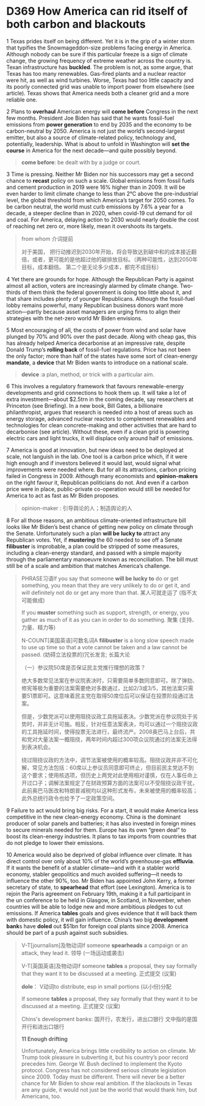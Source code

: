 # D369 How America can rid itself of both carbon and blackouts
1 Texas prides itself on being different. Yet it is in the grip of a winter storm that typifies the Snowmageddon-size problems facing energy in America. Although nobody can be sure if this particular freeze is a sign of climate change, the growing frequency of extreme weather across the country is. Texan infrastructure has **buckled**. The problem is not, as some argue, that Texas has too many renewables. Gas-fired plants and a nuclear reactor were hit, as well as wind turbines. Worse, Texas had too little capacity and its poorly connected grid was unable to import power from elsewhere (see article). Texas shows that America needs both a cleaner grid and a more reliable one.

2 Plans to **overhaul** American energy will **come before** Congress in the next few months. President Joe Biden has said that he wants fossil-fuel emissions from **power generation** to end by 2035 and the economy to be carbon-neutral by 2050. America is not just the world’s second-largest emitter, but also a source of climate-related policy, technology and, potentially, leadership. What is about to unfold in Washington will **set the course** in America for the next decade—and quite possibly beyond.

> **come before**:   be dealt with by a judge or court.
>

3 Time is pressing. Neither Mr Biden nor his successors may get a second chance to **recast** policy on such a scale. Global emissions from fossil fuels and cement production in 2019 were 16% higher than in 2009. It will be even harder to limit climate change to less than 2°C above the pre-industrial level, the global threshold from which America’s target for 2050 comes. To be carbon neutral, the world must curb emissions by 7.6% a year for a decade, a steeper decline than in 2020, when covid-19 cut demand for oil and coal. For America, delaying action to 2030 would nearly double the cost of reaching net zero or, more likely, mean it overshoots its targets.

> from whom 介词提前
>
> 对于美国， 把行动推迟到2030年开始，将会导致达到碳中和的成本接近翻倍，或者，更可能的是他超过他的碳排放目标。（两种可能性，达到2050年目标，成本翻倍。 第二个是无论多少成本，都完不成目标）
>

4 Yet there are grounds for hope. Although the Republican Party is against almost all action, voters are increasingly alarmed by climate change. Two-thirds of them think the federal government is doing too little about it, and that share includes plenty of younger Republicans. Although the fossil-fuel lobby remains powerful, many Republican business donors want more action—partly because asset managers are urging firms to align their strategies with the net-zero world Mr Biden envisions.

5 Most encouraging of all, the costs of power from wind and solar have plunged by 70% and 90% over the past decade. Along with cheap gas, this has already helped America decarbonise at an impressive rate, despite Donald Trump’s **rolling back** of fossil-fuel regulations. Price has not been the only factor; more than half of the states have some sort of clean-energy **mandate**, a **device** that Mr Biden wants to introduce on a national scale.

> **device** :a plan, method, or trick with a particular aim.
>

6 This involves a regulatory framework that favours renewable-energy developments and grid connections to hook them up. It will take a lot of extra investment—about $2.5trn in the coming decade, say researchers at Princeton (see Briefing). In a new book, Bill Gates, a billionaire philanthropist, argues that research is needed into a host of areas such as energy storage, advanced nuclear reactors to complement renewables and technologies for clean concrete-making and other activities that are hard to decarbonise (see article). Without these, even if a clean grid is powering electric cars and light trucks, it will displace only around half of emissions.

7 America is good at innovation, but new ideas need to be deployed at scale, not languish in the lab. One tool is a carbon price which, if it were high enough and if investors believed it would last, would signal what improvements were needed where. But for all its attractions, carbon pricing failed in Congress in 2009. Although many economists and **opinion-makers** on the right favour it, Republican politicians do not. And even if a carbon price were in place, public-private co-operation would still be needed for America to act as fast as Mr Biden proposes.

> opinion-maker : 引导舆论的人；制造舆论的人
>

8 For all those reasons, an ambitious climate-oriented infrastructure bill looks like Mr Biden’s best chance of getting new policy on climate through the Senate. Unfortunately such a plan **will be** **lucky to** attract any Republican votes. Yet, if **mustering** the 60 needed to see off a Senate **filibuster** is improbable, a plan could be stripped of some measures, including a clean-energy standard, and passed with a simple majority through the parliamentary manoeuvre known as reconciliation. The bill must still be of a scale and ambition that matches America’s challenge.

> PHRASE习语If you say that someone **will be lucky** **to** do or get something, you mean that they are very unlikely to do or get it, and will definitely not do or get any more than that. 某人可就走运了 (指不太可能做成)
>
> If you **muster** something such as support, strength, or energy, you gather as much of it as you can in order to do something. 聚集 (支持、力量、精力等)
>
> N-COUNT[美国英语]可数名词A **filibuster** is a long slow speech made to use up time so that a vote cannot be taken and a law cannot be passed. (妨碍立法投票的)冗长发言; 长篇大论
>
> （一）参议院50席是否保证民主党推行理想的政策？
>
> 绝大多数常见法案在参议院表决时，只需要简单多数同意即可。除了弹劾、修宪等极为重要的法案需要绝对多数通过，比如2/3或3/5，其他法案只需要51票即可。这意味着民主党在取得50席位后可以保证在投票阶段通过法案。
>
> 但是，少数党派可以使用阻挠议政工具拖延表决。少数党派在参议院处于劣势时，并非无计可施。相反，针对任意法案表决，均可以通过一个阻挠议政的工具拖延时间，使得投票无法进行，最终流产。2008奥巴马上台后，共和党对大量法案一概阻挠，两年时间内超过300项众议院通过的法案无法得到表决机会。
>
> 绕过阻挠议政的方法中，调节法案被使用的概率较高。阻挠议政并非不可化解，常见方法包括：60席以上参议员同意即可终止，但目前民主党达不到这个要求；使用核选项，但历史上两党对此使用相对谨慎，仅在人事任命上开过口子；调解法案规定了在财政预算方面的法案可以不受阻挠议政干扰，此前奥巴马医改和特朗普减税均以这种形式发布，未来被使用的概率较高；此外总统行政令也给予了一定政策空间。
>

9 Failure to act would bring big risks. For a start, it would make America less competitive in the new clean-energy economy. China is the dominant producer of solar panels and batteries; it has also invested in foreign mines to secure minerals needed for them. Europe has its own “green deal” to boost its clean-energy industries. It plans to tax imports from countries that do not pledge to lower their emissions.

10 America would also be deprived of global influence over climate. It has direct control over only about 10% of the world’s greenhouse-gas **effluvia**. If it wants the benefit of a stabler climate—and with it a stabler world economy, stabler geopolitics and much avoided suffering—it needs to influence the other 90%, too. Mr Biden has appointed John Kerry, a former secretary of state, to **spearhead** that effort (see Lexington). America is to rejoin the Paris agreement on February 19th, making it a full participant in the un conference to be held in Glasgow, in Scotland, in November, when countries will be able to lodge new and more ambitious pledges to cut emissions. If America **tables** goals and gives evidence that it will back them with domestic policy, it will gain influence. China’s two big **development bank**s have **doled** out $51bn for foreign coal plants since 2008. America should be part of a push against such subsidies.

> V-T[journalism]及物动词If someone **spearheads** a campaign or an attack, they lead it. 领导 (一场运动或袭击)
>
> V-T[英国英语]及物动词If someone **tables** a proposal, they say formally that they want it to be discussed at a meeting. 正式提交 (议案)
>
> **dole**： V动词to distribute, esp in small portions (以小份)分配
>
> If someone **tables** a proposal, they say formally that they want it to be discussed at a meeting. 正式提交 (议案)
>
> Chins's development banks: 国开行，农发行，进出口银行   文中指的是国开行和进出口银行
>
> **11 Enough drifting**
>
> Unfortunately, America brings little credibility to action on climate. Mr Trump took pleasure in subverting it, but his country’s poor record precedes him. George W. Bush declined to implement the Kyoto protocol. Congress has not considered serious climate legislation since 2009. Today must be different. There will never be a better chance for Mr Biden to show real ambition. If the blackouts in Texas are any guide, it would not just be the world that would thank him, but Americans, too.
>

